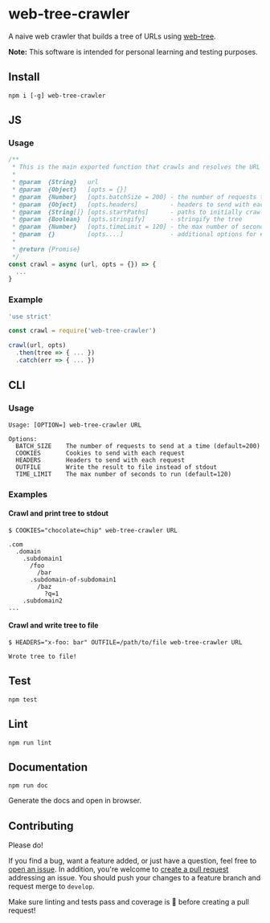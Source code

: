 # web-tree-crawler

A naive web crawler that builds a tree of URLs using [web-tree](https://github.com/zbo14/web-tree).

**Note:** This software is intended for personal learning and testing purposes.

## Install

`npm i [-g] web-tree-crawler`


## JS

### Usage

```js
/**
 * This is the main exported function that crawls and resolves the URL tree.
 *
 * @param  {String}   url
 * @param  {Object}   [opts = {}]
 * @param  {Number}   [opts.batchSize = 200] - the number of requests to send at a time
 * @param  {Object}   [opts.headers]         - headers to send with each request
 * @param  {String[]} [opts.startPaths]      - paths to initially crawl
 * @param  {Boolean}  [opts.stringify]       - stringify the tree
 * @param  {Number}   [opts.timeLimit = 120] - the max number of seconds to run for
 * @param  {}         [opts....]             - additional options for #lib.request()
 *
 * @return {Promise}
 */
const crawl = async (url, opts = {}) => {
  ...
}
```

### Example

```js
'use strict'

const crawl = require('web-tree-crawler')

crawl(url, opts)
  .then(tree => { ... })
  .catch(err => { ... })
```

## CLI

### Usage

```
Usage: [OPTION=] web-tree-crawler URL

Options:
  BATCH_SIZE    The number of requests to send at a time (default=200)
  COOKIES       Cookies to send with each request
  HEADERS       Headers to send with each request
  OUTFILE       Write the result to file instead of stdout
  TIME_LIMIT    The max number of seconds to run (default=120)
```

### Examples

#### Crawl and print tree to stdout

```
$ COOKIES="chocolate=chip" web-tree-crawler URL

.com
  .domain
    .subdomain1
      /foo
        /bar
      .subdomain-of-subdomain1
        /baz
          ?q=1
    .subdomain2
...
```

#### Crawl and write tree to file

```
$ HEADERS="x-foo: bar" OUTFILE=/path/to/file web-tree-crawler URL

Wrote tree to file!
```

## Test

`npm test`

## Lint

`npm run lint`

## Documentation

`npm run doc`

Generate the docs and open in browser.

## Contributing

Please do!

If you find a bug, want a feature added, or just have a question, feel free to [open an issue](https://github.com/zbo14/web-tree-crawler/issues/new). In addition, you're welcome to [create a pull request](https://github.com/zbo14/web-tree-crawler/compare/develop...) addressing an issue. You should push your changes to a feature branch and request merge to `develop`.

Make sure linting and tests pass and coverage is 💯 before creating a pull request!
